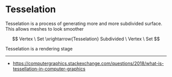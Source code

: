 # Tesselation

Tesselation is a process of generating more and more subdivided surface. This allows meshes to look smoother


$$
Vertex \ Set \xrightarrow{Tesselation} Subdivided \ Vertex \ Set
$$

Tesselation is a rendering stage

---

- https://computergraphics.stackexchange.com/questions/2018/what-is-tessellation-in-computer-graphics